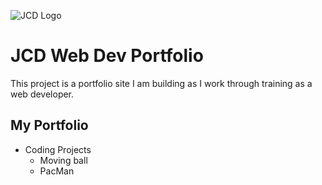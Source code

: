 ![JCD Logo](JCDPort.github.io/images/JCDPortLogo.png)

# JCD Web Dev Portfolio

This project is a portfolio site I am building as I work through training as a web developer.

## My Portfolio

- Coding Projects
	- Moving ball
	- PacMan

<!-- a link to live mark down testing https://jbt.github.io/markdown-editor/
[This is a link in mark down](https://www.jcdport.github.io)

![alt text](https://picsum.photos/200/200)

example of block quote
> blockquote text

| Heading | header | head|
| --- | --- | --- |
| content | more content | text|
| more | more | more |-->
